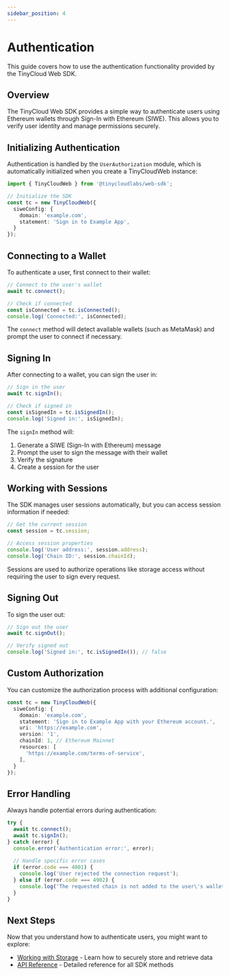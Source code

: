 ```yaml
---
sidebar_position: 4
---
```


# Authentication

This guide covers how to use the authentication functionality provided by the TinyCloud Web SDK.

## Overview

The TinyCloud Web SDK provides a simple way to authenticate users using Ethereum wallets through Sign-In with Ethereum (SIWE). This allows you to verify user identity and manage permissions securely.

## Initializing Authentication

Authentication is handled by the `UserAuthorization` module, which is automatically initialized when you create a TinyCloudWeb instance:

```typescript
import { TinyCloudWeb } from '@tinycloudlabs/web-sdk';

// Initialize the SDK
const tc = new TinyCloudWeb({
  siweConfig: {
    domain: 'example.com',
    statement: 'Sign in to Example App',
  }
});
```

## Connecting to a Wallet

To authenticate a user, first connect to their wallet:

```typescript
// Connect to the user's wallet
await tc.connect();

// Check if connected
const isConnected = tc.isConnected();
console.log('Connected:', isConnected);
```

The `connect` method will detect available wallets (such as MetaMask) and prompt the user to connect if necessary.

## Signing In

After connecting to a wallet, you can sign the user in:

```typescript
// Sign in the user
await tc.signIn();

// Check if signed in
const isSignedIn = tc.isSignedIn();
console.log('Signed in:', isSignedIn);
```

The `signIn` method will:
1. Generate a SIWE (Sign-In with Ethereum) message
2. Prompt the user to sign the message with their wallet
3. Verify the signature
4. Create a session for the user

## Working with Sessions

The SDK manages user sessions automatically, but you can access session information if needed:

```typescript
// Get the current session
const session = tc.session;

// Access session properties
console.log('User address:', session.address);
console.log('Chain ID:', session.chainId);
```

Sessions are used to authorize operations like storage access without requiring the user to sign every request.

## Signing Out

To sign the user out:

```typescript
// Sign out the user
await tc.signOut();

// Verify signed out
console.log('Signed in:', tc.isSignedIn()); // false
```

## Custom Authorization

You can customize the authorization process with additional configuration:

```typescript
const tc = new TinyCloudWeb({
  siweConfig: {
    domain: 'example.com',
    statement: 'Sign in to Example App with your Ethereum account.',
    uri: 'https://example.com',
    version: '1',
    chainId: 1, // Ethereum Mainnet
    resources: [
      'https://example.com/terms-of-service',
    ],
  }
});
```

## Error Handling

Always handle potential errors during authentication:

```typescript
try {
  await tc.connect();
  await tc.signIn();
} catch (error) {
  console.error('Authentication error:', error);
  
  // Handle specific error cases
  if (error.code === 4001) {
    console.log('User rejected the connection request');
  } else if (error.code === 4902) {
    console.log('The requested chain is not added to the user\'s wallet');
  }
}
```

## Next Steps

Now that you understand how to authenticate users, you might want to explore:

- [Working with Storage](./storage-guide.md) - Learn how to securely store and retrieve data
- [API Reference](../api/) - Detailed reference for all SDK methods